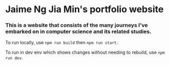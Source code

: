 # Jaime Ng Jia Min's portfolio website

### This is a website that consists of the many journeys I've embarked on in computer science and its related studies.

To run locally, use `npm run build` then `npm run start`. 

To run in dev env which shows changes without needing to rebuild, use `npm run dev`.
